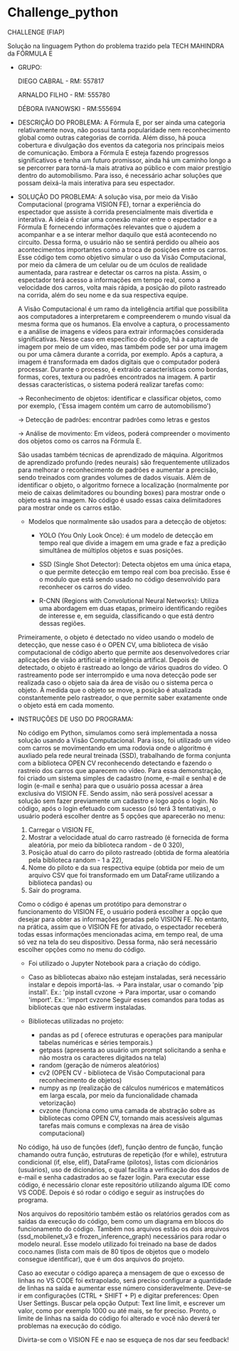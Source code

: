 # Challenge_python
 CHALLENGE (FIAP) 

Solução na linguagem Python do problema trazido pela TECH MAHINDRA da FÓRMULA E 

- GRUPO: 

    DIEGO CABRAL - RM: 557817

    ARNALDO FILHO - RM: 555780

    DÉBORA IVANOWSKI - RM:555694 

- DESCRIÇÃO DO PROBLEMA:
    A Fórmula E, por ser ainda uma categoria relativamente nova, não possui tanta popularidade nem reconhecimento global como outras categorias de corrida. Além disso, há pouca cobertura e divulgação dos eventos da categoria nos principais meios de comunicação. Embora a Fórmula E esteja fazendo progressos significativos e tenha um futuro promissor, ainda há um caminho longo a se percorrer para torná-la mais atrativa ao público e com maior prestígio dentro do automobilismo. Para isso, é necessário achar soluções que possam deixá-la mais interativa para seu espectador.

- SOLUÇÃO DO PROBLEMA:
    A solução visa, por meio da Visão Computacional (programa VISION FE), tornar a experiência do espectador que assiste à corrida presencialmente mais divertida e interativa. A ideia é criar uma conexão maior entre o espectador e a Fórmula E fornecendo informações relevantes que o ajudem a acompanhar e a se interar melhor daquilo que está acontecendo no circuito. Dessa forma, o usuário não se sentirá perdido ou alheio aos acontecimentos importantes como a troca de posições entre os carros. Esse código tem como objetivo simular o uso da Visão Computacional, por meio da câmera de um celular ou de um óculos de realidade aumentada, para rastrear e detectar os carros na pista. Assim, o espectador terá acesso a informações em tempo real, como a velocidade dos carros, volta mais rápida, a posição do piloto rastreado na corrida, além do seu nome e da sua respectiva equipe. 

    A Visão Computacional é um ramo da inteligência artifial que possibilita aos computadores a interpretarem e compreenderem o mundo visual da mesma forma que os humanos. Ela envolve a captura, o processamento e a análise de imagens e vídeos para extrair informações considerada significativas. Nesse caso em específico do código, há a captura de imagem por meio de um vídeo, mas também pode ser por uma imagem ou por uma câmera durante a corrida, por exemplo. Após a captura, a imagem é transformada em dados digitais que o computador poderá processar. Durante o processo, é extraído características como bordas, formas, cores, textura ou padrões encontrados na imagem. A partir dessas características, o sistema poderá realizar tarefas como:

    -> Reconhecimento de objetos: identificar e classificar objetos, como por exemplo, ('Essa imagem contém um carro de automobilismo')

    -> Detecção de padrões: encontrar padrões como letras e gestos 

    -> Análise de movimento: Em vídeos, poderá compreender o movimento dos objetos como os carros na Fórmula E. 

    São usadas também técnicas de aprendizado de máquina. Algoritmos de aprendizado profundo (redes neurais) são frequentemente utilizados para melhorar o reconhecimento de padrões e aumentar a precisão, sendo treinados com grandes volumes de dados visuais. Além de identificar o objeto, o algoritmo fornece a localização (normalmente por meio de caixas delimitadores ou bounding boxes) para mostrar onde o objeto está na imagem. No código é usado essas caixa delimitadores para mostrar onde os carros estão. 

    - Modelos que normalmente são usados para a detecção de objetos:

        - YOLO (You Only Look Once): é um modelo de detecção em tempo real que divide a imagem em uma grade e faz a predição simultânea de múltiplos objetos e suas posições.

       -  SSD (Single Shot Detector): Detecta objetos em uma única etapa, o que permite detecção em tempo real com boa precisão. Esse é o modulo que está sendo usado no código desenvolvido para reconhecer os carros do vídeo. 

        - R-CNN (Regions with Convolutional Neural Networks): Utiliza uma abordagem em duas etapas, primeiro identificando regiões de interesse e, em seguida, classificando o que está dentro dessas regiões.
    
    Primeiramente, o objeto é detectado no vídeo usando o modelo de detecção, que nesse caso é o OPEN CV, uma biblioteca de visão computacional de código aberto que permite aos desenvolvedores criar aplicações de visão artificial e inteligência artifical. Depois de detectado, o objeto é rastreado ao longo de vários quadros do vídeo. O rastreamento pode ser interrompido e uma nova detecção pode ser realizada caso o objeto saia da área de visão ou o sistema perca o objeto. À medida que o objeto se move, a posição é atualizada constantemente pelo rastreador, o que permite saber exatamente onde o objeto está em cada momento. 


     

- INSTRUÇÕES DE USO DO PROGRAMA:

    No código em Python, simulamos como será implementada a nossa solução usando a Visão Computacional. Para isso, foi utilizado um vídeo com carros se movimentando em uma rodovia onde o algoritmo é auxliado pela rede neural treinada (SSD), trabalhando de forma conjunta com a biblioteca OPEN CV reconhecendo detectando e fazendo o rastreio dos carros que aparecem no vídeo. Para essa demonstração, foi criado um sistema simples de cadastro (nome, e-mail e senha) e de login (e-mail e senha) para que o usuário possa acessar a área exclusiva do VISION FE. Sendo assim, não será possível acessar a solução sem fazer previamente um cadastro e logo após o login. No código, após o login efetuado com sucesso (só terá 3 tentativas), o usuário poderá escolher dentre as 5 opções que aparecerão no menu:

    1) Carregar o VISION FE, 
    2) Mostrar a velocidade atual do carro rastreado (é fornecida de forma aleatória, por meio da biblioteca random - de 0 320), 
    3) Posição atual do carro do piloto rastreado (obtida de forma aleatória pela biblioteca random - 1 a 22), 
    4) Nome do piloto e da sua respectiva equipe (obtida por meio de um arquivo CSV que foi transformado em um DataFrame utilizando a biblioteca pandas) ou 
    5) Sair do programa. 

    Como o código é apenas um protótipo para demonstrar o funcionamento do VISION FE, o usuário poderá escolher a opção que desejar para obter as informações geradas pelo VISION FE. No entanto, na prática, assim que o VISION FE for ativado, o espectador receberá todas essas informações mencionadas acima, em tempo real, de uma só vez na tela do seu dispositivo. Dessa forma, não será necessário escolher opções como no menu do código. 

    - Foi utilizado o Jupyter Notebook para a criação do código.
    - Caso as bibliotecas abaixo não estejam instaladas, será necessário instalar e depois importá-las. 
        -> Para instalar, usar o comando 'pip install'. Ex.: 'pip install cvzone
        -> Para importar, usar o comando 'import'. Ex.: 'import cvzone 
        Seguir esses comandos para todas as bibliotecas que não estiverm instaladas. 
    - Bibliotecas utilizadas no projeto:

        - pandas as pd ( oferece estruturas e operações para manipular tabelas numéricas e séries temporais.)
        - getpass (apresenta ao usuário um prompt solicitando a senha e não mostra os caracteres digitados na tela)
        - random (geração de números aleatórios)
        - cv2 (OPEN CV - biblioteca de Visão Computacional para reconhecimento de objetos)
        - numpy as np (realização de cálculos numéricos e matemáticos em larga escala, por meio da funcionalidade chamada vetorização)
        - cvzone (funciona como uma camada de abstração sobre as bibliotecas como OPEN CV, tornando mais acessíveis algumas tarefas mais comuns e complexas na área de visão computacional)

    No código, há uso de funções (def), função dentro de função, função chamando outra função, estruturas de repetição (for e while), estrutura condicional (if, else, elif), DataFrame (pilotos), listas com dicionários (usuários), uso de dicionários, o qual facilita a verificação dos dados de e-mail e senha cadastrados ao se fazer login. 
    Para executar esse código, é necessário clonar este repositório utilizando alguma IDE como VS CODE. Depois é só rodar o código e seguir as instruções do programa. 

    Nos arquivos do repositório também estão os relatórios gerados com as saídas da execução do código, bem como um diagrama em blocos do funcionamento do código.
    Também nos arquivos estão os dois arquivos (ssd_mobilenet_v3 e frozen_inference_graph) necessários para rodar o modelo neural. Esse modelo utilizado foi treinado na base de dados coco.names (lista com mais de 80 tipos de objetos que o modelo consegue identificar), que é um dos arquivos do projeto. 

    Caso ao executar o código apareça a mensagem de que o excesso de linhas no VS CODE foi extrapolado, será preciso configurar a quantidade de linhas na saída e aumentar esse número consideravelmente. Deve-se ir em configurações (CTRL + SHIFT + P) e digitar preferences: Open User Settings. Buscar pela opção Output: Text line limit, e escrever um valor, como por exemplo 1000 ou até mais, se for preciso. Pronto, o limite de linhas na saída do código foi alterado e você não deverá ter problemas na execução do código. 

    Divirta-se com o VISION FE e nao se esqueça de nos dar seu feedback! 





